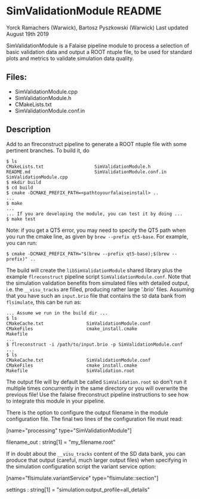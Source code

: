 # SimValidationModule README

Yorck Ramachers (Warwick), Bartosz Pyszkowski (Warwick)
Last updated August 19th 2019

SimValidationModule is a Falaise pipeline module to process a selection of basic validation data and output a ROOT ntuple file, to be used for standard plots and metrics to validate simulation data quality.  

## Files:

- SimValidationModule.cpp
- SimValidationModule.h
- CMakeLists.txt
- SimValidationModule.conf.in


## Description

Add to an flreconstruct pipeline to generate a ROOT ntuple file with some pertinent branches. To build it, do

``` console
$ ls
CMakeLists.txt                   SimValidationModule.h
README.md                        SimValidationModule.conf.in
SimValidationModule.cpp
$ mkdir build
$ cd build
$ cmake -DCMAKE_PREFIX_PATH=<pathtoyourfalaiseinstall> ..
...
$ make
...
... If you are developing the module, you can test it by doing ...
$ make test
```

Note: if you get a QT5 error, you may need to specify the QT5 path when you run the cmake line, as given by `brew --prefix qt5-base`. For example, you can run:
``` console
$ cmake -DCMAKE_PREFIX_PATH="$(brew --prefix qt5-base);$(brew --prefix)" ..
``` 

The build will create the `libSimValidationModule` shared library plus the example `flreconstruct` pipeline
script `SimValidationModule.conf`. Note that the simulation validation benefits from simulated files with detailed output, i.e. 
the `__visu_tracks` are filled, producing rather large '.brio' files. Assuming that you have such an `input.brio` file that contains
the `SD` data bank from `flsimulate`, this can be run as:

``` console
... Assume we run in the build dir ...
$ ls
CMakeCache.txt                SimValidationModule.conf
CMakeFiles                    cmake_install.cmake
Makefile
...
$ flreconstruct -i /path/to/input.brio -p SimValidationModule.conf
...
$ ls
CMakeCache.txt                SimValidationModule.conf
CMakeFiles                    cmake_install.cmake
Makefile                      SimValidation.root
```

The output file will by default be called `SimValidation.root` so don’t run it multiple times concurrently in the same directory
or you will overwrite the previous file! Use the falaise flreconstruct pipeline instructions to see how to integrate this module in your pipeline.

There is the option to configure the output filename in the module configuration file.
The final two lines of the configuration file must read:

[name="processing" type="SimValidationModule"]

filename_out : string[1] = "my_filename.root"

If in doubt about the `__visu_tracks` content of the SD data bank, you can produce that output (careful, much larger output files) when specifying in the simulation configuration script the variant service option:

[name="flsimulate.variantService" type="flsimulate::section"]

settings : string[1] = "simulation:output_profile=all_details"

